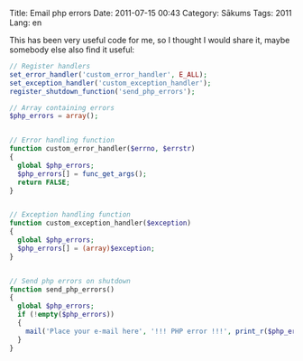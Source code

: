 Title: Email php errors
Date: 2011-07-15 00:43
Category: Sākums
Tags: 2011
Lang: en

This has been very useful code for me, so I thought I would share it, maybe somebody else also find it useful:

```php
// Register handlers
set_error_handler('custom_error_handler', E_ALL);
set_exception_handler('custom_exception_handler');
register_shutdown_function('send_php_errors');

// Array containing errors
$php_errors = array();


// Error handling function
function custom_error_handler($errno, $errstr)
{
  global $php_errors;
  $php_errors[] = func_get_args();
  return FALSE;
}


// Exception handling function
function custom_exception_handler($exception)
{
  global $php_errors;
  $php_errors[] = (array)$exception;
}


// Send php errors on shutdown
function send_php_errors()
{
  global $php_errors;
  if (!empty($php_errors))
  {
    mail('Place your e-mail here', '!!! PHP error !!!', print_r($php_errors, TRUE), "Content-Type: text/plain; charset=utf-8");
  }
}
```
